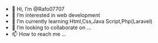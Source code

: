 - 👋 Hi, I’m @Rafo07707
- 👀 I’m interested in web development
- 🌱 I’m currently learning Html,Css,Java Script,Php(Laravel)
- 💞️ I’m looking to collaborate on ...
- 📫 How to reach me ...

<!---
Rafo07707/Rafo07707 is a ✨ special ✨ repository because its `README.md` (this file) appears on your GitHub profile.
You can click the Preview link to take a look at your changes.
--->
